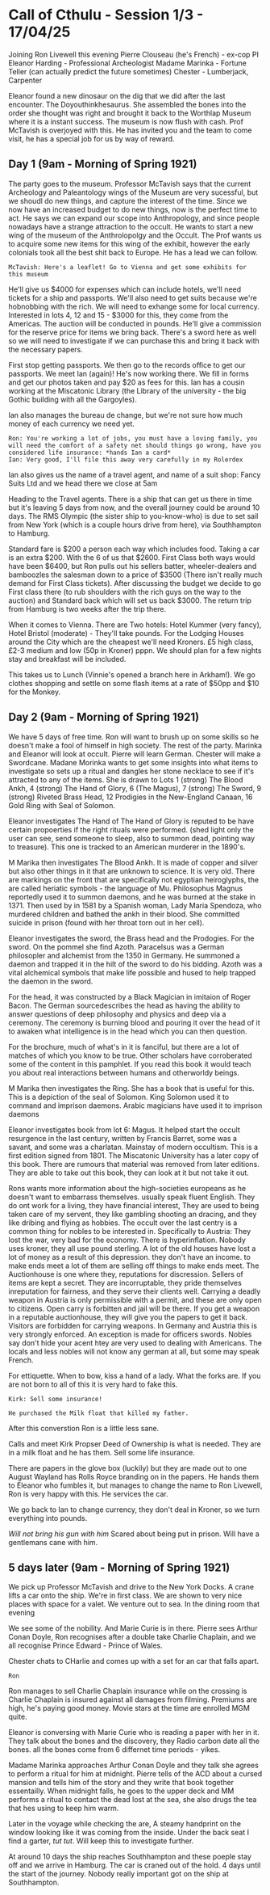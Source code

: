 # Call of Cthulu - Session 1/3 - 17/04/25

Joining Ron Livewell this evening 
Pierre Clouseau (he's French) - ex-cop PI
Eleanor Harding - Professional Archeologist 
Madame Marinka - Fortune Teller (can actually predict the future sometimes)
Chester - Lumberjack, Carpenter

Eleanor found a new dinosaur on the dig that we did after the last encounter. The Doyouthinkhesaurus. She assembled the bones into the order she thought was right and brought it back to the Worthlap Museum where it is a instant success. The museum is now flush with cash. Prof McTavish is overjoyed with this. He has invited you and the team to come visit, he has a special job for us by way of reward.  

## Day 1 (9am - Morning of Spring 1921)  
The party goes to the museum. Professor McTavish says that the current Archeology and Paleantology wings of the Museum are very sucessful, but we shoudl do new things, and capture the interest of the time. Since we now have an increased budget to do new things, now is the perfect time to act. He says we can expand our scope into Anthropology, and since people nowadays have a strange attraction to the occult. He wants to start a new wing of the museum of the Anthrolopolgy and the Occult. The Prof wants us to acquire some new items for this wing of the exhibit, however the early colonials took all the best shit back to Europe. He has a lead we can follow.
~~~
McTavish: Here's a leaflet! Go to Vienna and get some exhibits for this museum 
~~~
He'll give us $4000 for expenses which can include hotels, we'll need tickets for a ship and passports. We'll also need to get suits because we're hobnobbing with the rich. We will need to exhange some for local currency. Interested in lots 4, 12 and 15 - $3000 for this, they come from the Americas. The auction will be conducted in pounds. He'll give a commission for the reserve price for items we bring back. There's a sword here as well so we will need to investigate if we can purchase this and bring it back with the necessary papers.

First stop getting passports. We then go to the records office to get our passports. We meet Ian (again)! He's now working there. We fill in forms and get our photos taken and pay $20 as fees for this. Ian has a cousin working at the Miscatonic Library (the Library of the university - the big Gothic building with all the Gargoyles). 

Ian also manages the bureau de change, but we're not sure how much money of each currency we need yet. 
~~~
Ron: You're working a lot of jobs, you must have a loving family, you will need the comfort of a safety net should things go wrong, have you considered life insurance: *hands Ian a card*
Ian: Very good, I'll file this away very carefully in my Rolerdex
~~~
Ian also gives us the name of a travel agent, and name of a suit shop: Fancy Suits Ltd and we head there we close at 5am 

Heading to the Travel agents. There is a ship that can get us there in time but it's leaving 5 days from now, and the overall journey could be around 10 days. The RMS Olympic (the sister ship to you-know-who) is due to set sail from New York (which is a couple hours drive from here), via Southhampton to Hamburg. 

Standard fare is $200 a person each way which includes food. Taking a car is an extra $200. With the 6 of us that $2600. First Class both ways would have been $6400, but Ron pulls out his sellers batter, wheeler-dealers and bamboozles the salesman down to a price of $3500 (There isn't really much demand for First Class tickets). After discussing the budget we decide to go First class there (to rub shoulders with the rich guys on the way to the auction) and Standard back which will set us back $3000. The return trip from Hamburg is two weeks after the trip there. 

When it comes to Vienna. There are Two hotels: Hotel Kummer (very fancy), Hotel Bristol (moderate) - They'll take pounds. For the Lodging Houses around the City which are the cheapest we'll need Kroners. £5 high class, £2-3 medium and low (50p in Kroner) pppn. We should plan for a few nights stay and breakfast will be included. 

This takes us to Lunch (Vinnie's opened a branch here in Arkham!). We go clothes shopping and settle on some flash items at a rate of $50pp and $10 for the Monkey.

## Day 2 (9am - Morning of Spring 1921)  
We have 5 days of free time. Ron will want to brush up on some skills so he doesn't make a fool of himself in high society. The rest of the party. Marinka and Eleanor will look at occult. Pierre will learn German. Chester will make a Swordcane. Madane Morinka wants to get some insights into what items to investigate so sets up a ritual and dangles her stone necklace to see if it's attracted to any of the items. She is drawn to Lots 1 (strong) The Blood Ankh, 4 (strong) The Hand of Glory, 6 (The Magus), 7 (strong) The Sword, 9 (strong) Riveted Brass Head, 12 Prodigies in the New-England Canaan, 16 Gold Ring with Seal of Solomon. 

Eleanor investigates The Hand of The Hand of Glory is reputed to be have certain propoerties if the right rituals were performed. (shed light only the user can see, send someone to sleep, also to summon dead, pointing way to treasure). This one is tracked to an American murderer in the 1890's. 

M Marika then investigates The Blood Ankh. It is made of copper and silver but also other things in it that are unknown to science. It is very old. There are markings on the front that are specifically not egyptian heiroglyphs, the are called heriatic symbols - the language of Mu. Philosophus Magnus reportedly used it to summon daemons, and he was burned at the stake in 1371. Then used by in 1581 by a Spanish woman, Lady Maria Spendoza, who murdered children and bathed the ankh in their blood. She committed suicide in prison (found with her throat torn out in her cell). 

Eleanor investigates the sword, the Brass head and the Prodogies. For the sword. On the pommel she find Azoth. Paracelsus was a German philosopler and alchemist from the 1350 in Germany. He summoned a daemon and trapped it in the hilt of the sword to do his bidding. Azoth was a vital alchemical symbols that make life possible and hused to help trapped the daemon in the sword. 

For the head, it was constructed by a Black Magician in imitaion of Roger Bacon. The German sourcedescribes the head as having the ability to answer questions of deep philosophy and physics and deep via a ceremony. The ceremony is burning blood and pouring it over the head of it to awaken what intelligence is in the head which you can then question. 

For the brochure, much of what's in it is fanciful, but there are a lot of matches of which you know to be true. Other scholars have corroberated some of the content in this pamphlet. If you read this book it would teach you about real interactions between humans and otherworldy beings. 

M Marika then investigates the Ring. She has a book that is useful for this. This is a depiction of the seal of Solomon. King Solomon used it to command and imprison daemons. Arabic magicians have used it to imprison daemons

Eleanor investigates book from lot 6: Magus. It helped start the occult resurgence in the last century, written by Francis Barret, some was a savant, and some was a charlatan. Mainstay of modern occultism. This is a first edition signed from 1801. The Miscatonic University has a later copy of this book. There are rumours that material was removed from later editions. They are able to take out this book, they can look at it but not take it out. 

Rons wants more information about the high-societies europeans as he doesn't want to embarrass themselves. usually speak fluent English. They do ont work for a living, they have financial interest, They are used to being taken care of my servent, they like gambling shooting an dracing, and they like dribing and flying as hobbies. The occult over the last centry is a common thing for nobles to be interested in. Specifically to Austria: They lost the war, very bad for the economy. There is hyperinflation. Nobody uses kroner, they all use pound sterling. A lot of the old houses have lost a lot of money as a result of this depression. they don't have an income. to make ends meet a lot of them are selling off things to make ends meet. The Auctionhouse is one where they, reputations for discression. Sellers of items are kept a secret. They are incorruptable, they pride themselves inreputation for fairness, and they serve their clients well. Carrying a deadly weapon in Austria is only permissible with a permit, and these are only open to citizens. Open carry is forbitten and jail will be there. If you get a weapon in a reputable auctionhouse, they will give you the papers to get it back. Visitors are forbidden for carrying weapons. In Germany and Austria this is very strongly enforced. An exception is made for officers swords. Nobles say don't hide your acent htey are very used to dealing with Americans. The locals and less nobles will not know any german at all, but some may speak French. 

For ettiquette. When to bow, kiss a hand of a lady. What the forks are. If you are not born to all of this it is very hard to fake this. 

~~~
Kirk: Sell some insurance!

He purchased the Milk float that killed my father.
~~~
After this converstion Ron is a little less sane. 

Calls and meet Kirk Propser  Deed of Ownership is what is needed. They are in a milk float and he has them. 
Sell some life insurance. 

There are papers in the glove box (luckily) but they are made out to one August Wayland has Rolls Royce branding on in the papers. He hands them to Eleanor who fumbles it, but manages to change the name to Ron Livewell, Ron is very happy with this. He services the car. 

We go back to Ian to change currency, they don't deal in Kroner, so we turn everything into pounds.

*Will not bring his gun with him* Scared about being put in prison. Will have a gentlemans cane with him. 

## 5 days later (9am - Morning of Spring 1921)  
We pick up Professor McTavish and drive to the New York Docks. A crane lifts a car onto the ship. We're in first class. We are shown to very nice places with space for a valet. We venture out to sea. In the dining room that evening

We see some of the nobility. And Marie Curie is in there. Pierre sees Arthur Conan Doyle, Ron recognises after a double take Charlie Chaplain, and we all recognise Prince Edward - Prince of Wales.

Chester chats to CHarlie and comes up with a set for an car that falls apart. 

~~~
Ron 
~~~
Ron manages to sell Charlie Chaplain insurance while on the crossing is Charlie Chaplain is insured against all damages from filming. Premiums are high, he's paying good money. Movie stars at the time are enrolled MGM quite.   

Eleanor is conversing with Marie Curie who is reading a paper with her in it. They talk about the bones and the discovery, they Radio carbon date all the bones. all the bones come from 6 differnet time periods - yikes.

Madame Marinka approaches Arthur Conan Doyle and they talk she agrees to perform a ritual for him at midnight. 
Pierre tells of the ACD about a cursed mansion and tells him of the story and they write that book together essentailly. When midnight falls, he goes to the upper deck and MM performs a ritual to contact the dead lost at the sea, she also drugs the tea that hes using to keep him warm. 

Later in the voyage while checking the are, A steamy handprint on the window looking like it was coming from the inside. Under the back seat I find a garter, *tut tut*. Will keep this to investigate further.  

At around 10 days the ship reaches Southhampton and these poeple stay off and we arrive in Hamburg. The car is craned out of the hold. 4 days until the start of the journey. Nobody really important got on the ship at Southhampton.












